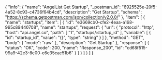{
  "info": {
    "name": "AngelList Get Startup",
    "_postman_id": "6925525e-20f5-4a52-8c93-c4736f64b4cd",
    "description": "Get Startup",
    "schema": "https://schema.getpostman.com/json/collection/v2.0.0/"
  },
  "item": [
    {
      "name": "startups",
      "item": [
        {
          "id": "e3669cb0-cfe2-4eaa-a168-995c89440708",
          "name": "startups",
          "request": {
            "url": {
              "protocol": "http",
              "host": "api.angel.co",
              "path": [
                "1",
                "startups/:startup_id"
              ],
              "variable": [
                {
                  "id": "startup_id",
                  "value": "{}",
                  "type": "string"
                }
              ]
            },
            "method": "GET",
            "body": {
              "mode": "raw"
            },
            "description": "Get Startup"
          },
          "response": [
            {
              "status": "OK",
              "code": 200,
              "name": "Response_200",
              "id": "cd68f515-99a9-42e3-8e00-e6e35cac51b6"
            }
          ]
        }
      ]
    }
  ]
}